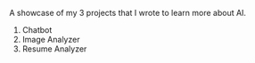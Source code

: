 A showcase of my 3 projects that I wrote to learn more about AI.

1) Chatbot
2) Image Analyzer
3) Resume Analyzer
